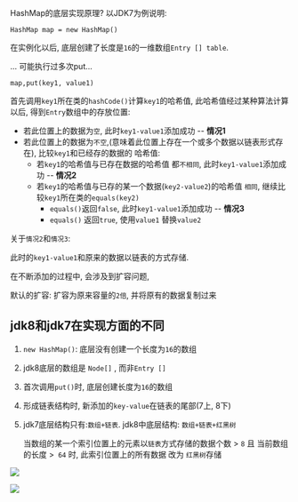 HashMap的底层实现原理? 以JDK7为例说明:

`HashMap map = new HashMap()`

在实例化以后, 底层创建了长度是`16`的一维数组`Entry [] table`.

... 可能执行过多次put...

`map,put(key1, value1)`

首先调用`key1`所在类的`hashCode()`计算`key1`的哈希值,  此哈希值经过某种算法计算以后, 得到`Entry`数组中的存放位置:

- 若此位置上的数据为`空`, 此时`key1-value1`添加成功 -- **情况1**
- 若此位置上的数据为`不空`,(意味着此位置上存在一个或多个数据以链表形式存在), 比较`key1`和已经存的数据的 哈希值:
  - 若`key1`的哈希值与已存在数据的哈希值 都`不相同`, 此时`key1-value1`添加成功 -- **情况2**
  - 若`key1`的哈希值与已存的某一个数据(`key2-value2`)的哈希值 `相同`, 继续比较`key1`所在类的`equals(key2)`
    - `equals()`返回`false`,  此时`key1-value1`添加成功 -- **情况3**
    - `equals()` 返回`true`,  使用`value1` 替换`value2`



关于`情况2`和`情况3`:

此时的`key1-value1`和原来的数据以链表的方式存储.

在不断添加的过程中, 会涉及到扩容问题, 

默认的扩容: 扩容为原来容量的`2倍`, 并将原有的数据复制过来

## jdk8和jdk7在实现方面的不同

1. `new HashMap()`: 底层没有创建一个长度为`16`的数组

2. jdk8底层的数组是 `Node[]` , 而非`Entry []`

3. 首次调用`put()`时, 底层创建长度为`16`的数组

4. 形成链表结构时, 新添加的`key-value`在链表的尾部(7上, 8下)

5. jdk7底层结构只有:`数组+链表`.  jdk8中底层结构: `数组+链表+红黑树`

   当数组的某一个索引位置上的元素以`链表`方式存储的数据个数 > `8` 且 当前数组的长度 >` 64` 时,  此索引位置上的所有数据 改为 `红黑树`存储



![](https://pic3.superbed.cn/item/5dff115d76085c328930b237.jpg)





![](https://pic3.superbed.cn/item/5dff11b576085c328930e504.jpg)























